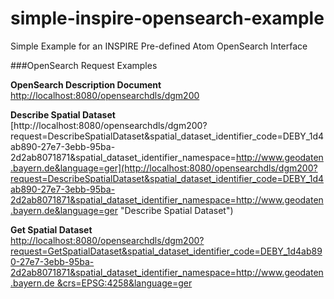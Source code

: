 simple-inspire-opensearch-example
=================================

Simple Example for an INSPIRE Pre-defined Atom OpenSearch Interface


###OpenSearch Request Examples

**OpenSearch Description Document**   
[http://localhost:8080/opensearchdls/dgm200](http://localhost:8080/opensearchdls/dgm200 "OpenSearch Description Document")

**Describe Spatial Dataset**   
[http://localhost:8080/opensearchdls/dgm200?request=DescribeSpatialDataset&spatial_dataset_identifier_code=DEBY_1d4ab890-27e7-3ebb-95ba-2d2ab8071871&spatial_dataset_identifier_namespace=http://www.geodaten.bayern.de&language=ger](http://localhost:8080/opensearchdls/dgm200?request=DescribeSpatialDataset&spatial_dataset_identifier_code=DEBY_1d4ab890-27e7-3ebb-95ba-2d2ab8071871&spatial_dataset_identifier_namespace=http://www.geodaten.bayern.de&language=ger "Describe Spatial Dataset")

**Get Spatial Dataset**   
[http://localhost:8080/opensearchdls/dgm200?request=GetSpatialDataset&spatial_dataset_identifier_code=DEBY_1d4ab890-27e7-3ebb-95ba-2d2ab8071871&spatial_dataset_identifier_namespace=http://www.geodaten.bayern.de &crs=EPSG:4258&language=ger](http://localhost:8080/opensearchdls/dgm200?request=GetSpatialDataset&spatial_dataset_identifier_code=DEBY_1d4ab890-27e7-3ebb-95ba-2d2ab8071871&spatial_dataset_identifier_namespace=http://www.geodaten.bayern.de&crs=EPSG:4258&language=ger "Get Spatial Dataset")